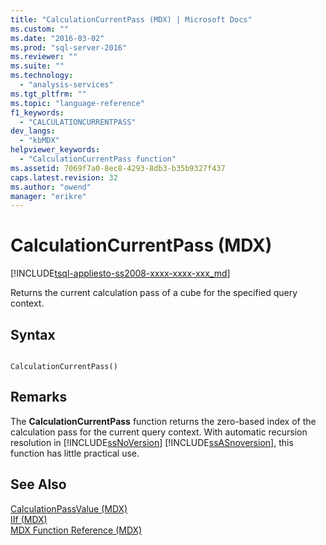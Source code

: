 ```yaml
---
title: "CalculationCurrentPass (MDX) | Microsoft Docs"
ms.custom: ""
ms.date: "2016-03-02"
ms.prod: "sql-server-2016"
ms.reviewer: ""
ms.suite: ""
ms.technology: 
  - "analysis-services"
ms.tgt_pltfrm: ""
ms.topic: "language-reference"
f1_keywords: 
  - "CALCULATIONCURRENTPASS"
dev_langs: 
  - "kbMDX"
helpviewer_keywords: 
  - "CalculationCurrentPass function"
ms.assetid: 7069f7a0-8ec8-4293-8db3-b35b9327f437
caps.latest.revision: 32
ms.author: "owend"
manager: "erikre"
---
```

# CalculationCurrentPass (MDX)
[!INCLUDE[tsql-appliesto-ss2008-xxxx-xxxx-xxx_md](../database-engine/configure/windows/includes/tsql-appliesto-ss2008-xxxx-xxxx-xxx-md.md)]

  Returns the current calculation pass of a cube for the specified query context.  
  
## Syntax  
  
```  
  
CalculationCurrentPass()  
```  
  
## Remarks  
 The **CalculationCurrentPass** function returns the zero-based index of the calculation pass for the current query context. With automatic recursion resolution in [!INCLUDE[ssNoVersion](../advanced-analytics/r-services/includes/ssnoversion-md.md)] [!INCLUDE[ssASnoversion](../analysis-services/includes/ssasnoversion-md.md)], this function has little practical use.  
  
## See Also  
 [CalculationPassValue &#40;MDX&#41;](../mdx/calculationpassvalue-mdx.md)   
 [IIf &#40;MDX&#41;](../mdx/iif-mdx.md)   
 [MDX Function Reference &#40;MDX&#41;](../mdx/mdx-function-reference-mdx.md)  
  
  